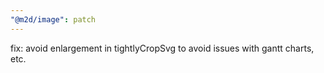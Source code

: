 ```yaml
---
"@m2d/image": patch
---
```


fix: avoid enlargement in tightlyCropSvg to avoid issues with gantt charts, etc.
